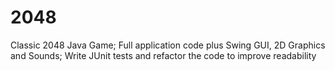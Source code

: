 # 2048

Classic 2048 Java Game; Full application code plus Swing GUI, 2D Graphics and Sounds; Write JUnit tests and refactor the code to improve readability